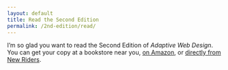```yaml
---
layout: default
title: Read the Second Edition
permalink: /2nd-edition/read/
---
```


I’m so glad you want to read the Second Edition of <cite>Adaptive Web Design</cite>. You can get your copy at a bookstore near you, <a href="http://www.amazon.com/gp/product/0134216148/ref=as_li_tl?ie=UTF8&amp;camp=1789&amp;creative=9325&amp;creativeASIN=0134216148&amp;linkCode=as2&amp;tag=easydesign-20&amp;linkId=7EDENIS3P4XL7LIT">on Amazon</a>, or <a href="http://click.linksynergy.com/link?id=ksYXFf8a/VY&amp;offerid=145244.2319719&amp;type=2&amp;murl=http%3A%2F%2Fwww.peachpit.com%2Ftitle%2F9780134216140">directly from New Riders</a>.